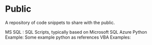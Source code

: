 # Public
 A repository of code snippets to share with the public.
 
 MS SQL : SQL Scripts, typically based on Microsoft SQL Azure
 Python Example: Some example python as references
 VBA Examples: 
